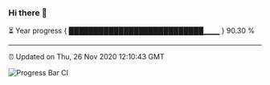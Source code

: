 ### Hi there 👋

⏳ Year progress { ███████████████████████████▁▁▁ } 90.30 %

---

⏰ Updated on Thu, 26 Nov 2020 12:10:43 GMT

![Progress Bar CI](https://github.com/liununu/liununu/workflows/Progress%20Bar%20CI/badge.svg)
